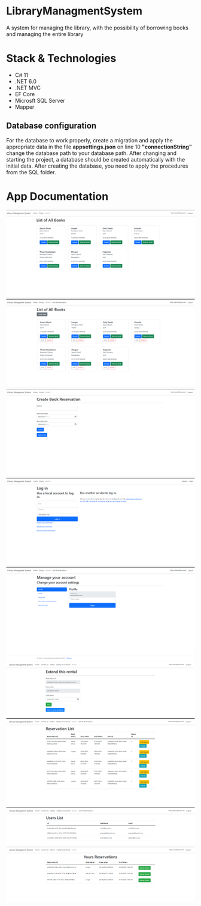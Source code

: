 # LibraryManagmentSystem
A system for managing the library, with the possibility of borrowing books and managing the entire library

# Stack & Technologies
- C# 11
- .NET 6.0
- .NET MVC
- EF Core
- Microsft SQL Server
- Mapper

## Database configuration
For the database to work properly, create a migration and apply the appropriate data in the file <b>appsettings.json</b> on line 10 <b>"connectionString"</b> change the database path to your database path.
After changing and starting the project, a database should be created automatically with the initial data.
After creating the database, you need to apply the procedures from the SQL folder.

# App Documentation
![](/git_images/BookList.PNG)
![](/git_images/BooksAdminPanel.PNG)
![](/git_images/CreateReservation.PNG)
![](/git_images/LoginPanel.PNG)
![](/git_images/AccountSettings.PNG)
![](/git_images/ExtendRental.PNG)
![](/git_images/ReservationList.PNG)
![](/git_images/UsersList.PNG)
![](/git_images/YoursReservations.PNG)
